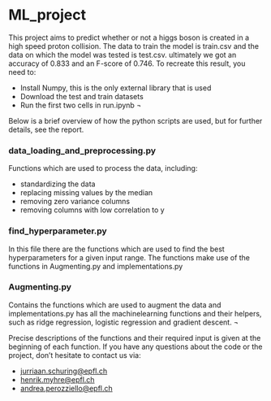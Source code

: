 # ML_project

This project aims to predict whether or not a higgs boson is created in a high speed proton collision. The data to train the model is train.csv and the data on which the model was tested is test.csv. ultimately we got an accuracy of 0.833 and an F-score of 0.746. To recreate this result, you need to:
- Install Numpy, this is the only external library that is used
- Download the test and train datasets
- Run the first two cells in run.ipynb  ¬

  

Below is a brief overview of how the python scripts are used, but for further details, see the report.

### data_loading_and_preprocessing.py
Functions which are used to process the data, including:
- standardizing the data
- replacing missing values by the median
- removing zero variance columns 
- removing columns with low correlation to y

### find_hyperparameter.py
In this file there are the functions which are used to find the best hyperparameters for a given input range. The functions make use of the functions in Augmenting.py and implementations.py

### Augmenting.py 
Contains the functions which are used to augment the data and implementations.py has all the machinelearning functions and their helpers, such as ridge regression, logistic regression and gradient descent.  ¬

  

Precise descriptions of the functions and their required input is given at the beginning of each function. 
If you have any questions about the code or the project, don’t hesitate to contact us via:
- jurriaan.schuring@epfl.ch
- henrik.myhre@epfl.ch
- andrea.perozziello@epfl.ch
